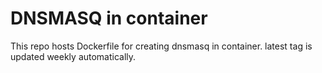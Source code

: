 # DNSMASQ in container
This repo hosts Dockerfile for creating dnsmasq in container. latest tag is updated weekly automatically.
